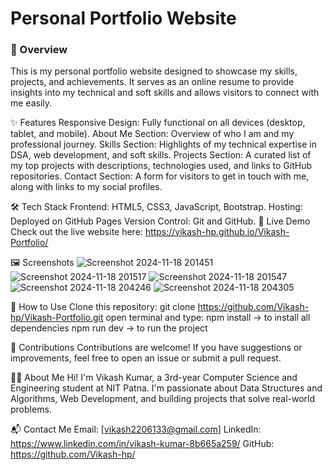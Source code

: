 <h1>Personal Portfolio Website</h1>
<h3>📖 Overview</h3>
This is my personal portfolio website designed to showcase my skills, projects, and achievements. It serves as an online resume to provide insights into my technical and soft skills and allows visitors to connect with me easily.

✨ Features
Responsive Design: Fully functional on all devices (desktop, tablet, and mobile).
About Me Section: Overview of who I am and my professional journey.
Skills Section: Highlights of my technical expertise in DSA, web development, and soft skills.
Projects Section: A curated list of my top projects with descriptions, technologies used, and links to GitHub repositories.
Contact Section: A form for visitors to get in touch with me, along with links to my social profiles.

🛠️ Tech Stack
Frontend: HTML5, CSS3, JavaScript, Bootstrap.
Hosting: Deployed on GitHub Pages
Version Control: Git and GitHub.
🚀 Live Demo
Check out the live website here: https://vikash-hp.github.io/Vikash-Portfolio/

🖼️ Screenshots
![Screenshot 2024-11-18 201451](https://github.com/user-attachments/assets/4bcb6d52-8067-4c60-9aea-83b7b193af35)
![Screenshot 2024-11-18 201517](https://github.com/user-attachments/assets/67e8b03d-c308-4b0a-82e7-d7a1a450b7a4)
![Screenshot 2024-11-18 201547](https://github.com/user-attachments/assets/d460155f-3a0a-4cd1-853b-3f603cc81879)
![Screenshot 2024-11-18 204246](https://github.com/user-attachments/assets/b80b5fd9-8548-4858-bb98-2a981468313a)
![Screenshot 2024-11-18 204305](https://github.com/user-attachments/assets/9d2cbf6d-4d35-48d0-aeaa-e6d8950ca939)

📝 How to Use
Clone this repository:
git clone https://github.com/Vikash-hp/Vikash-Portfolio.git 
open terminal and type:
npm install -> to install all dependencies
npm run dev -> to run the project

🙌 Contributions
Contributions are welcome! If you have suggestions or improvements, feel free to open an issue or submit a pull request.

🧑‍💻 About Me
Hi! I'm Vikash Kumar, a 3rd-year Computer Science and Engineering student at NIT Patna. I'm passionate about Data Structures and Algorithms, Web Development, and building projects that solve real-world problems.

📬 Contact Me
Email: [vikash2206133@gmail.com]
LinkedIn: https://www.linkedin.com/in/vikash-kumar-8b665a259/
GitHub: https://github.com/Vikash-hp/

